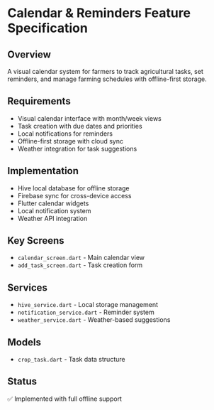 # Calendar & Reminders Feature Specification

## Overview
A visual calendar system for farmers to track agricultural tasks, set reminders, and manage farming schedules with offline-first storage.

## Requirements
- Visual calendar interface with month/week views
- Task creation with due dates and priorities
- Local notifications for reminders
- Offline-first storage with cloud sync
- Weather integration for task suggestions

## Implementation
- Hive local database for offline storage
- Firebase sync for cross-device access
- Flutter calendar widgets
- Local notification system
- Weather API integration

## Key Screens
- `calendar_screen.dart` - Main calendar view
- `add_task_screen.dart` - Task creation form

## Services
- `hive_service.dart` - Local storage management
- `notification_service.dart` - Reminder system
- `weather_service.dart` - Weather-based suggestions

## Models
- `crop_task.dart` - Task data structure

## Status
✅ Implemented with full offline support